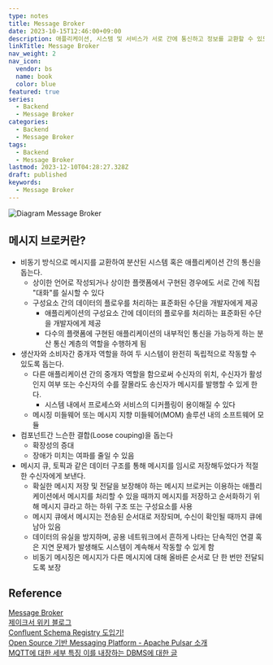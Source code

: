 ```yaml
---
type: notes
title: Message Broker
date: 2023-10-15T12:46:00+09:00
description: 애플리케이션, 시스템 및 서비스가 서로 간에 통신하고 정보를 교환할 수 있도록 해주는 소프트웨어
linkTitle: Message Broker
nav_weight: 2
nav_icon:
  vendor: bs
  name: book
  color: blue
featured: true
series:
  - Backend
  - Message Broker
categories:
  - Backend
  - Message Broker
tags:
  - Backend
  - Message Broker
lastmod: 2023-12-10T04:28:27.328Z
draft: published
keywords:
  - Message Broker
---
```


![Diagram Message Broker](/backend/diagram-message-broker.png "https://ko.wikipedia.org/wiki/%EB%A9%94%EC%8B%9C%EC%A7%80_%EB%B8%8C%EB%A1%9C%EC%BB%A4")

## 메시지 브로커란?

- 비동기 방식으로 메시지를 교환하여 분산된 시스템 혹은 애플리케이션 간의 통신을 돕는다.
  - 상이한 언어로 작성되거나 상이한 플랫폼에서 구현된 경우에도 서로 간에 직접 "대화"를 실시할 수 있다
  - 구성요소 간의 데이터의 플로우를 처리하는 표준화된 수단을 개발자에게 제공
    - 애플리케이션의 구성요소 간에 데이터의 플로우를 처리하는 표준화된 수단을 개발자에게 제공
    - 다수의 플랫폼에 구현된 애플리케이션의 내부적인 통신을 가능하게 하는 분산 통신 계층의 역할을 수행하게 됨
- 생산자와 소비자간 중개자 역할을 하여 두 시스템이 완전히 독립적으로 작동할 수 있도록 돕는다.
  - 다른 애플리케이션 간의 중개자 역할을 함으로써 수신자의 위치, 수신자가 활성인지 여부 또는 수신자의 수를 잘몰라도 송신자가 메시지를 발행할 수 있게 한다.
    - 시스템 내에서 프로세스와 서비스의 디커플링이 용이해질 수 있다
  - 메시징 미들웨어 또는 메시지 지향 미들웨어(MOM) 솔루션 내의 소프트웨어 모듈
- 컴포넌트간 느슨한 결합(Loose couping)을 돕는다
  - 확장성의 증대
  - 장애가 미치는 여파를 줄일 수 있음
- 메시지 큐, 토픽과 같은 데이터 구조를 통해 메시지를 임시로 저장해두었다가 적절한 수신자에게 보낸다.
  - 확실한 메시지 저장 및 전달을 보장해야 하는 메시지 브로커는 이용하는 애플리케이션에서 메시지를 처리할 수 있을 때까지 메시지를 저장하고 순서화하기 위해 메시지 큐라고 하는 하위 구조 또는 구성요소를 사용
  - 메시지 큐에서 메시지는 전송된 순서대로 저장되며, 수신이 확인될 때까지 큐에 남아 있음
  - 데이터의 유실을 방지하며, 공용 네트워크에서 흔하게 나타는 단속적인 연결 혹은 지연 문제가 발생해도 시스템이 계속해서 작동할 수 있게 함
  - 비동기 메시징은 메시지가 다른 메시지에 대해 올바른 순서로 단 한 번만 전달되도록 보장

## Reference

[Message Broker](https://www.ibm.com/kr-ko/topics/message-brokers)  
[제이크서 위키 블로그](https://jake-seo-dev.tistory.com/467)  
[Confluent Schema Registry 도입기!](https://techblog.yogiyo.co.kr/confluent-schema-registry-%EB%8F%84%EC%9E%85%EA%B8%B0-54d112b9b53f)  
[Open Source 기반 Messaging Platform - Apache Pulsar 소개](https://devocean.sk.com/blog/techBoardDetail.do?ID=164597&boardType=techBlog)  
[MQTT에 대한 세부 특징 이를 내장하는 DBMS에 대한 글](https://machbase.com/kr/home/blog/blog10/)
